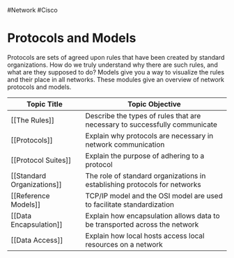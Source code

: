 
#Network #Cisco 

#  Protocols and Models

Protocols are sets of agreed upon rules that have been created by standard organizations. How do we truly understand why there are such rules, and what are they supposed to do? Models give you a way to visualize the rules and their place in all networks. These modules give an overview of network protocols and models. 


| Topic Title                | Topic Objective                                                             |
| -------------------------- | --------------------------------------------------------------------------- |
| [[The Rules]]              | Describe the types of rules that are necessary to successfully communicate   |
| [[Protocols]]              | Explain why protocols are necessary in network communication                |
| [[Protocol Suites]]        | Explain the purpose of adhering to a protocol                               |
| [[Standard Organizations]] | The role of standard organizations in establishing protocols for networks    |
| [[Reference Models]]       | TCP/IP model and the OSI model are used to facilitate standardization        |
| [[Data Encapsulation]]     | Explain how encapsulation allows data to be transported across the network |
| [[Data Access]]            | Explain how local hosts access local resources on a network                  |

